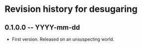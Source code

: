 # Revision history for desugaring

## 0.1.0.0 -- YYYY-mm-dd

* First version. Released on an unsuspecting world.
